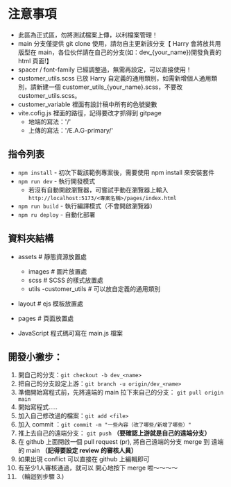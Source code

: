 # 注意事項

- 此區為正式區，勿將測試檔案上傳，以利檔案管理！
- main 分支僅提供 git clone 使用，請勿自主更新該分支【 Harry 會將放共用版型在 main，各位伙伴請在自己的分支(如：dev_{your_name})開發負責的 html 頁面!】
- spacer / font-family 已經調整過，無需再設定，可以直接使用！
- customer_utils.scss 已放 Harry 自定義的通用類別，如需新增個人通用類別，請新建一個 customer_utils_{your_name}.scss，不要改 customer_utils.scss。
- customer_variable 裡面有設計稿中所有的色號變數
- vite.cofig.js 裡面的路徑，記得要改才抓得到 gitpage
  - 地端的寫法：'/'
  - 上傳的寫法：'/E.A.G-primary/'

## 指令列表

- `npm install` - 初次下載該範例專案後，需要使用 npm install 來安裝套件
- `npm run dev` - 執行開發模式
  - 若沒有自動開啟瀏覽器，可嘗試手動在瀏覽器上輸入
    `http://localhost:5173/<專案名稱>/pages/index.html`
- `npm run build` - 執行編譯模式（不會開啟瀏覽器）
- `npm ru deploy` - 自動化部署

## 資料夾結構

- assets # 靜態資源放置處

  - images # 圖片放置處
  - scss # SCSS 的樣式放置處
  - utils
    -customer_utils # 可以放自定義的通用類別

- layout # ejs 模板放置處
- pages # 頁面放置處

- JavaScript 程式碼可寫在 main.js 檔案


## 開發小撇步：
1. 開自己的分支：`git checkout -b dev_<name>`
2. 把自己的分支設定上游：`git branch -u origin/dev_<name>`
3. 準備開始寫程式前，先將遠端的 main 拉下來自己的分支： `git pull origin main`
4. 開始寫程式.....
5. 加入自己修改過的檔案：`git add <file>`
6. 加入 commit ：`git commit -m "一些內容（改了哪些/新增了哪些）"`
7. 推上去自己的遠端分支： `git push` **（要確認上游就是自己的遠端分支）**
8. 在 github 上面開啟一個 pull request (pr), 將自己遠端的分支 merge 到 遠端的 main **（記得要設定 review 的審核人員）**
9. 如果出現 conflict 可以直接在 github 上編輯即可
10. 有至少1人審核通過，就可以 開心地按下 merge 啦～～～～
11. （輪迴到步驟 3.)